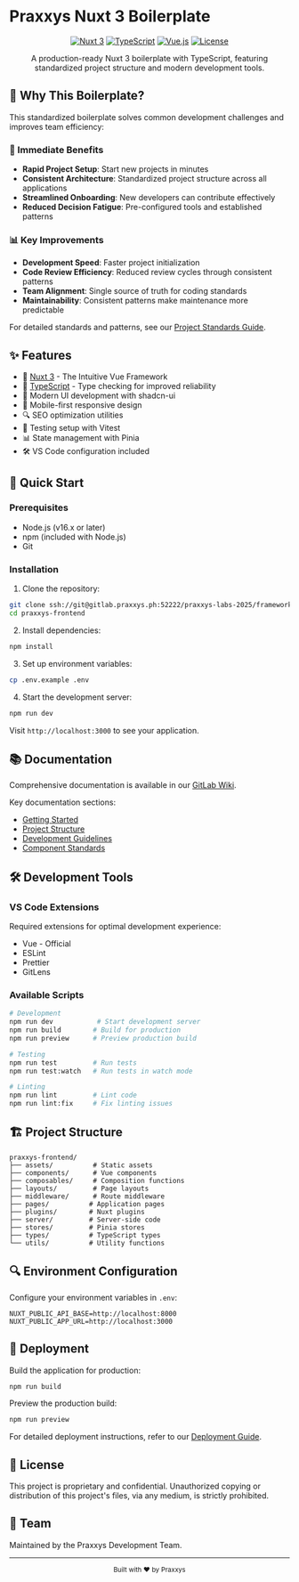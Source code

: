 # Praxxys Nuxt 3 Boilerplate

<div align="center">

[![Nuxt 3](https://img.shields.io/badge/Nuxt-3-00DC82.svg?style=for-the-badge&logo=nuxt.js)](https://v3.nuxtjs.org)
[![TypeScript](https://img.shields.io/badge/TypeScript-5-blue.svg?style=for-the-badge&logo=typescript)](https://www.typescriptlang.org/)
[![Vue.js](https://img.shields.io/badge/Vue.js-3-4FC08D?style=for-the-badge&logo=vue.js)](https://vuejs.org/)
[![License](https://img.shields.io/badge/license-MIT-blue.svg?style=for-the-badge)](LICENSE)

A production-ready Nuxt 3 boilerplate with TypeScript, featuring standardized project structure and modern development tools.

</div>

## 🎯 Why This Boilerplate?

This standardized boilerplate solves common development challenges and improves team efficiency:

### 🚀 Immediate Benefits

-  **Rapid Project Setup**: Start new projects in minutes
-  **Consistent Architecture**: Standardized project structure across all applications
-  **Streamlined Onboarding**: New developers can contribute effectively
-  **Reduced Decision Fatigue**: Pre-configured tools and established patterns

### 📊 Key Improvements

-  **Development Speed**: Faster project initialization
-  **Code Review Efficiency**: Reduced review cycles through consistent patterns
-  **Team Alignment**: Single source of truth for coding standards
-  **Maintainability**: Consistent patterns make maintenance more predictable

For detailed standards and patterns, see our [Project Standards Guide](/-/wikis/Project-Standards).

## ✨ Features

-  🚀 [Nuxt 3](https://v3.nuxtjs.org) - The Intuitive Vue Framework
-  📝 [TypeScript](https://www.typescriptlang.org/) - Type checking for improved reliability
-  🎨 Modern UI development with shadcn-ui
-  📱 Mobile-first responsive design
-  🔍 SEO optimization utilities
-  🧪 Testing setup with Vitest
-  📊 State management with Pinia
-  🛠️ VS Code configuration included

## 🚀 Quick Start

### Prerequisites

-  Node.js (v16.x or later)
-  npm (included with Node.js)
-  Git

### Installation

1. Clone the repository:

```bash
git clone ssh://git@gitlab.praxxys.ph:52222/praxxys-labs-2025/frameworks/nuxt/praxxys-frontend.git
cd praxxys-frontend
```

2. Install dependencies:

```bash
npm install
```

3. Set up environment variables:

```bash
cp .env.example .env
```

4. Start the development server:

```bash
npm run dev
```

Visit `http://localhost:3000` to see your application.

## 📚 Documentation

Comprehensive documentation is available in our [GitLab Wiki](https://gitlab.praxxys.ph/praxxys-labs-2025/frameworks/nuxt/praxxys-frontend/-/wiki).

Key documentation sections:

-  [Getting Started](/-/wikis/Getting-Started)
-  [Project Structure](/-/wikis/Project-Structure)
-  [Development Guidelines](/-/wikis/Development-Guidelines)
-  [Component Standards](/-/wikis/Component-Standards)

## 🛠️ Development Tools

### VS Code Extensions

Required extensions for optimal development experience:

-  Vue - Official
-  ESLint
-  Prettier
-  GitLens

### Available Scripts

```bash
# Development
npm run dev           # Start development server
npm run build        # Build for production
npm run preview      # Preview production build

# Testing
npm run test         # Run tests
npm run test:watch   # Run tests in watch mode

# Linting
npm run lint         # Lint code
npm run lint:fix     # Fix linting issues
```

## 🏗️ Project Structure

```
praxxys-frontend/
├── assets/          # Static assets
├── components/      # Vue components
├── composables/     # Composition functions
├── layouts/         # Page layouts
├── middleware/      # Route middleware
├── pages/          # Application pages
├── plugins/        # Nuxt plugins
├── server/         # Server-side code
├── stores/         # Pinia stores
├── types/          # TypeScript types
└── utils/          # Utility functions
```

## 🔍 Environment Configuration

Configure your environment variables in `.env`:

```env
NUXT_PUBLIC_API_BASE=http://localhost:8000
NUXT_PUBLIC_APP_URL=http://localhost:3000
```

## 🚀 Deployment

Build the application for production:

```bash
npm run build
```

Preview the production build:

```bash
npm run preview
```

For detailed deployment instructions, refer to our [Deployment Guide](/-/wikis/Deployment-Guide).

## 📝 License

This project is proprietary and confidential. Unauthorized copying or distribution of this project's files, via any medium, is strictly prohibited.

## 👥 Team

Maintained by the Praxxys Development Team.

---

<div align="center">
  <sub>Built with ❤️ by Praxxys</sub>
</div>
